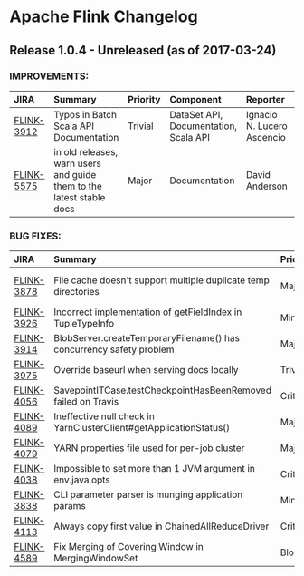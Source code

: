 
<!---
# Licensed to the Apache Software Foundation (ASF) under one
# or more contributor license agreements.  See the NOTICE file
# distributed with this work for additional information
# regarding copyright ownership.  The ASF licenses this file
# to you under the Apache License, Version 2.0 (the
# "License"); you may not use this file except in compliance
# with the License.  You may obtain a copy of the License at
#
#     http://www.apache.org/licenses/LICENSE-2.0
#
# Unless required by applicable law or agreed to in writing, software
# distributed under the License is distributed on an "AS IS" BASIS,
# WITHOUT WARRANTIES OR CONDITIONS OF ANY KIND, either express or implied.
# See the License for the specific language governing permissions and
# limitations under the License.
-->
# Apache Flink Changelog

## Release 1.0.4 - Unreleased (as of 2017-03-24)



### IMPROVEMENTS:

| JIRA | Summary | Priority | Component | Reporter | Contributor |
|:---- |:---- | :--- |:---- |:---- |:---- |
| [FLINK-3912](https://issues.apache.org/jira/browse/FLINK-3912) | Typos in Batch Scala API Documentation |  Trivial | DataSet API, Documentation, Scala API | Ignacio N. Lucero Ascencio |  |
| [FLINK-5575](https://issues.apache.org/jira/browse/FLINK-5575) | in old releases, warn users and guide them to the latest stable docs |  Major | Documentation | David Anderson | David Anderson |


### BUG FIXES:

| JIRA | Summary | Priority | Component | Reporter | Contributor |
|:---- |:---- | :--- |:---- |:---- |:---- |
| [FLINK-3878](https://issues.apache.org/jira/browse/FLINK-3878) | File cache doesn't support multiple duplicate temp directories |  Major | Distributed Coordination, Local Runtime | Ken Krugler | Ken Krugler |
| [FLINK-3926](https://issues.apache.org/jira/browse/FLINK-3926) | Incorrect implementation of getFieldIndex in TupleTypeInfo |  Minor | Core | Yijie Shen | Yijie Shen |
| [FLINK-3914](https://issues.apache.org/jira/browse/FLINK-3914) | BlobServer.createTemporaryFilename() has concurrency safety problem |  Major | . | ZhengBowen | Mark Reddy |
| [FLINK-3975](https://issues.apache.org/jira/browse/FLINK-3975) | Override baseurl when serving docs locally |  Trivial | Documentation | Dyana Rose |  |
| [FLINK-4056](https://issues.apache.org/jira/browse/FLINK-4056) | SavepointITCase.testCheckpointHasBeenRemoved failed on Travis |  Critical | Tests | Till Rohrmann | Ufuk Celebi |
| [FLINK-4089](https://issues.apache.org/jira/browse/FLINK-4089) | Ineffective null check in YarnClusterClient#getApplicationStatus() |  Major | . | Ted Yu | Maximilian Michels |
| [FLINK-4079](https://issues.apache.org/jira/browse/FLINK-4079) | YARN properties file used for per-job cluster |  Major | Client | Ufuk Celebi | Maximilian Michels |
| [FLINK-4038](https://issues.apache.org/jira/browse/FLINK-4038) | Impossible to set more than 1 JVM argument in env.java.opts |  Critical | Startup Shell Scripts | Gyula Fora | Ufuk Celebi |
| [FLINK-3838](https://issues.apache.org/jira/browse/FLINK-3838) | CLI parameter parser is munging application params |  Minor | Client | Ken Krugler | Maximilian Michels |
| [FLINK-4113](https://issues.apache.org/jira/browse/FLINK-4113) | Always copy first value in ChainedAllReduceDriver |  Critical | Local Runtime | Greg Hogan | Greg Hogan |
| [FLINK-4589](https://issues.apache.org/jira/browse/FLINK-4589) | Fix Merging of Covering Window in MergingWindowSet |  Blocker | DataStream API | Aljoscha Krettek | Aljoscha Krettek |



